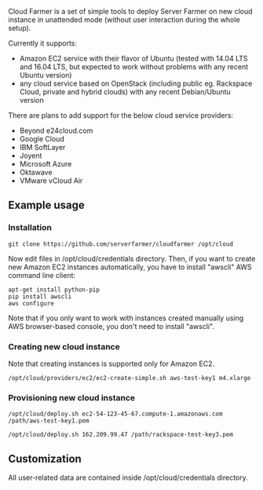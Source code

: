 Cloud Farmer is a set of simple tools to deploy Server Farmer on new cloud instance
in unattended mode (without user interaction during the whole setup).

Currently it supports:

- Amazon EC2 service with their flavor of Ubuntu (tested with 14.04 LTS and 16.04 LTS,
but expected to work without problems with any recent Ubuntu version)
- any cloud service based on OpenStack (including public eg. Rackspace Cloud, private
and hybrid clouds) with any recent Debian/Ubuntu version

There are plans to add support for the below cloud service providers:

- Beyond e24cloud.com
- Google Cloud
- IBM SoftLayer
- Joyent
- Microsoft Azure
- Oktawave
- VMware vCloud Air

## Example usage

### Installation

```
git clone https://github.com/serverfarmer/cloudfarmer /opt/cloud
```

Now edit files in /opt/cloud/credentials directory. Then, if you want to create
new Amazon EC2 instances automatically, you have to install "awscli" AWS command
line client:

```
apt-get install python-pip
pip install awscli
aws configure
```

Note that if you only want to work with instances created manually using AWS
browser-based console, you don't need to install "awscli".

### Creating new cloud instance

Note that creating instances is supported only for Amazon EC2.

```
/opt/cloud/providers/ec2/ec2-create-simple.sh aws-test-key1 m4.xlarge
```

### Provisioning new cloud instance

```
/opt/cloud/deploy.sh ec2-54-123-45-67.compute-1.amazonaws.com /path/aws-test-key1.pem

/opt/cloud/deploy.sh 162.209.99.47 /path/rackspace-test-key3.pem
```

## Customization

All user-related data are contained inside /opt/cloud/credentials directory.
